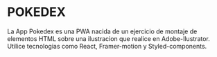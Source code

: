 # POKEDEX

La App Pokedex es una PWA nacida de un ejercicio de montaje de elementos HTML sobre una ilustracion que realice en Adobe-Ilustrator.
Utilice tecnologias como React, Framer-motion y Styled-components.
